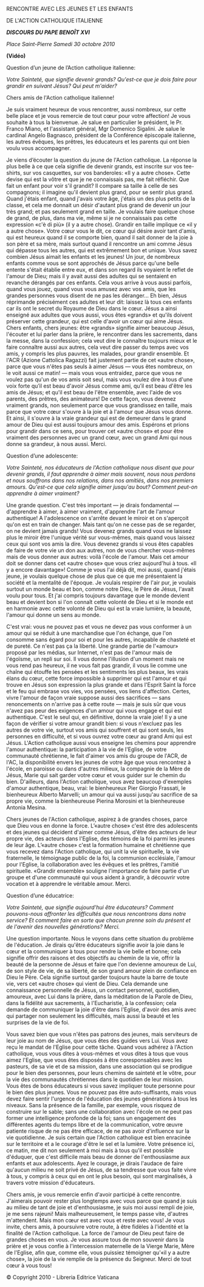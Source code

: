 RENCONTRE AVEC LES JEUNES ET LES ENFANTS

DE L'ACTION CATHOLIQUE ITALIENNE

***DISCOURS DU PAPE BENOÎT XVI***

*Place Saint-Pierre* *Samedi 30 octobre 2010*

**(Vidéo)**

Question d’un jeune de l’Action catholique italienne:

*Votre Sainteté, que signifie devenir grands? Qu'est-ce que je dois faire pour grandir en suivant Jésus? Qui peut m'aider?*

Chers amis de l'Action catholique italienne!

Je suis vraiment heureux de vous rencontrer, aussi nombreux, sur cette belle place et je vous remercie de tout cœur pour votre affection! Je vous souhaite à tous la bienvenue. Je salue en particulier le président, le Pr. Franco Miano, et l'assistant général, Mgr Domenico Sigalini. Je salue le cardinal Angelo Bagnasco, président de la Conférence épiscopale italienne, les autres évêques, les prêtres, les éducateurs et les parents qui ont bien voulu vous accompagner.

Je viens d’écouter la question du jeune de l'Action catholique. La réponse la plus belle à ce que cela signifie de devenir grands, est inscrite sur vos tee-shirts, sur vos casquettes, sur vos banderoles: «Il y a autre chose». Cette devise qui est la vôtre et que je ne connaissais pas, me fait réfléchir. Que fait un enfant pour voir s'il grandit? Il compare sa taille à celle de ses compagnons; il imagine qu'il devient plus grand, pour se sentir plus grand. Quand j'étais enfant, quand j'avais votre âge, j'étais un des plus petits de la classe, et cela me donnait un désir d'autant plus grand de devenir un jour très grand; et pas seulement grand en taille. Je voulais faire quelque chose de grand, de plus, dans ma vie, même si je ne connaissais pas cette expression «c'è di più» (il y a autre chose). Grandir en taille implique ce «il y a autre chose». Votre cœur vous le dit, ce cœur qui désire avoir tant d'amis, qui est heureux quand il se comporte bien, quand il sait donner de la joie à son père et sa mère, mais surtout quand il rencontre un ami comme Jésus qui dépasse tous les autres, qui est extrêmement bon et unique. Vous savez combien Jésus aimait les enfants et les jeunes! Un jour, de nombreux enfants comme vous se sont approchés de Jésus parce qu'une belle entente s'était établie entre eux, et dans son regard ils voyaient le reflet de l'amour de Dieu; mais il y avait aussi des adultes qui se sentaient en revanche dérangés par ces enfants. Cela vous arrive à vous aussi parfois, quand vous jouez, quand vous vous amusez avec vos amis, que les grandes personnes vous disent de ne pas les déranger... Eh bien, Jésus réprimande précisément ces adultes et leur dit: laissez là tous ces enfants car ils ont le secret du Royaume de Dieu dans le cœur. Jésus a ainsi enseigné aux adultes que vous aussi, vous êtes «grands» et qu'ils doivent préserver cette grandeur, qui est celle d'avoir un cœur qui aime Jésus. Chers enfants, chers jeunes: être «grands» signifie aimer beaucoup Jésus, l'écouter et lui parler dans la prière, le rencontrer dans les sacrements, dans la messe, dans la confession; cela veut dire le connaître toujours mieux et le faire connaître aussi aux autres, cela veut dire passer du temps avec vos amis, y compris les plus pauvres, les malades, pour grandir ensemble. Et l'ACR (Azione Cattolica Ragazzi) fait justement partie de cet «autre chose», parce que vous n'êtes pas seuls à aimer Jésus — vous êtes nombreux, on le voit aussi ce matin! — mais vous vous entraidez, parce que vous ne voulez pas qu'un de vos amis soit seul, mais vous voulez dire à tous d'une voix forte qu’il est beau d'avoir Jésus comme ami, qu’il est beau d'être les amis de Jésus; et qu'il est beau de l'être ensemble, avec l'aide de vos parents, des prêtres, des animateurs! De cette façon, vous devenez vraiment grands, non seulement parce que vous grandissez en taille, mais parce que votre cœur s'ouvre à la joie et à l'amour que Jésus vous donne. Et ainsi, il s'ouvre à la vraie grandeur qui est de demeurer dans le grand amour de Dieu qui est aussi toujours amour des amis. Espérons et prions pour grandir dans ce sens, pour trouver cet «autre chose» et pour être vraiment des personnes avec un grand cœur, avec un grand Ami qui nous donne sa grandeur, à nous aussi. Merci.

Question d’une adolescente:

*Votre Sainteté, nos éducateurs de l'Action catholique nous disent que pour devenir grands, il faut apprendre à aimer mais souvent, nous nous perdons et nous souffrons dans nos relations, dans nos amitiés, dans nos premiers amours. Qu'est-ce que cela signifie aimer jusqu'au bout? Comment peut-on apprendre à aimer vraiment?*

Une grande question. C'est très important — je dirais fondamental — d'apprendre à aimer, à aimer vraiment, d'apprendre l'art de l'amour authentique! A l'adolescence on s'arrête devant le miroir et on s'aperçoit qu'on est en train de changer. Mais tant qu'on ne cesse pas de se regarder, on ne devient jamais grands! Vous devenez grands quand vous ne laissez plus le miroir être l'unique vérité sur vous-mêmes, mais quand vous laissez ceux qui sont vos amis la dire. Vous devenez grands si vous êtes capables de faire de votre vie un don aux autres, non de vous chercher vous-mêmes mais de vous donner aux autres: voilà l'école de l'amour. Mais cet amour doit se donner dans cet «autre chose» que vous criez aujourd'hui à tous. «Il y a encore davantage»! Comme je vous l'ai déjà dit, moi aussi, quand j'étais jeune, je voulais quelque chose de plus que ce que me présentaient la société et la mentalité de l'époque. Je voulais respirer de l'air pur, je voulais surtout un monde beau et bon, comme notre Dieu, le Père de Jésus, l'avait voulu pour tous. Et j'ai compris toujours davantage que le monde devient beau et devient bon si l'on connaît cette volonté de Dieu et si le monde est en harmonie avec cette volonté de Dieu qui est la vraie lumière, la beauté, l'amour qui donne un sens au monde.

C'est vrai: vous ne pouvez pas et vous ne devez pas vous conformer à un amour qui se réduit à une marchandise que l'on échange, que l'on consomme sans égard pour soi et pour les autres, incapable de chasteté et de pureté. Ce n'est pas ça la liberté. Une grande partie de l'«amour» proposé par les médias, sur Internet, n'est pas de l'amour mais de l'égoïsme, un repli sur soi. Il vous donne l'illusion d'un moment mais ne vous rend pas heureux, il ne vous fait pas grandir, il vous lie comme une chaîne qui étouffe les pensées et les sentiments les plus beaux, les vrais élans du cœur, cette force impossible à supprimer qui est l'amour et qui trouve en Jésus son expression la plus grande et dans l'Esprit Saint la force et le feu qui embrase vos vies, vos pensées, vos liens d'affection. Certes, vivre l'amour de façon vraie suppose aussi des sacrifices — sans renoncements on n'arrive pas à cette route — mais je suis sûr que vous n'avez pas peur des exigences d'un amour qui vous engage et qui est authentique. C'est le seul qui, en définitive, donne la vraie joie! Il y a une façon de vérifier si votre amour grandit bien: si vous n'excluez pas les autres de votre vie, surtout vos amis qui souffrent et qui sont seuls, les personnes en difficulté, et si vous ouvrez votre cœur au grand Ami qui est Jésus. L'Action catholique aussi vous enseigne les chemins pour apprendre l'amour authentique: la participation à la vie de l'Eglise, de votre communauté chrétienne, le fait d'aimer vos amis du groupe de l'ACR, de l'AC, la disponibilité envers les jeunes de votre âge que vous rencontrez à l'école, en paroisse ou dans d'autres milieux, la compagnie de la Mère de Jésus, Marie qui sait garder votre cœur et vous guider sur le chemin du bien. D'ailleurs, dans l'Action catholique, vous avez beaucoup d'exemples d'amour authentique, beau, vrai: le bienheureux Pier Giorgio Frassati, le bienheureux Alberto Marvelli; un amour qui va aussi jusqu'au sacrifice de sa propre vie, comme la bienheureuse Pierina Morosini et la bienheureuse Antonia Mesina.

Chers jeunes de l'Action catholique, aspirez à de grandes choses, parce que Dieu vous en donne la force. L’«autre chose» c'est être des adolescents et des jeunes qui décident d'aimer comme Jésus, d'être des acteurs de leur propre vie, des acteurs dans l'Eglise, des témoins de la foi parmi les jeunes de leur âge. L’«autre chose» c'est la formation humaine et chrétienne que vous recevez dans l'Action catholique, qui unit la vie spirituelle, la vie fraternelle, le témoignage public de la foi, la communion ecclésiale, l'amour pour l'Eglise, la collaboration avec les évêques et les prêtres, l'amitié spirituelle. «Grandir ensemble» souligne l'importance de faire partie d'un groupe et d'une communauté qui vous aident à grandir, à découvrir votre vocation et à apprendre le véritable amour. Merci.

Question d’une éducatrice:

*Votre Sainteté, que signifie aujourd'hui être éducateurs? Comment pouvons-nous affronter les difficultés que nous rencontrons dans notre service? Et comment faire en sorte que chacun prenne soin du présent et de l'avenir des nouvelles générations? Merci.*

Une question importante. Nous le voyons dans cette situation du problème de l'éducation. Je dirais qu'être éducateurs signifie avoir la joie dans le cœur et la communiquer à tous pour rendre la vie belle et bonne; cela signifie offrir des raisons et des objectifs au chemin de la vie, offrir la beauté de la personne de Jésus et faire que l'on devienne amoureux de Lui, de son style de vie, de sa liberté, de son grand amour plein de confiance en Dieu le Père. Cela signifie surtout garder toujours haute la barre de toute vie, vers cet «autre chose» qui vient de Dieu. Cela demande une connaissance personnelle de Jésus, un contact personnel, quotidien, amoureux, avec Lui dans la prière, dans la méditation de la Parole de Dieu, dans la fidélité aux sacrements, à l'Eucharistie, à la confession; cela demande de communiquer la joie d'être dans l'Eglise, d'avoir des amis avec qui partager non seulement les difficultés, mais aussi la beauté et les surprises de la vie de foi.

Vous savez bien que vous n'êtes pas patrons des jeunes, mais serviteurs de leur joie au nom de Jésus, que vous êtes des guides vers Lui. Vous avez reçu le mandat de l'Eglise pour cette tâche. Quand vous adhérez à l'Action catholique, vous vous dites à vous-mêmes et vous dites à tous que vous aimez l'Eglise, que vous êtes disposés à être coresponsables avec les pasteurs, de sa vie et de sa mission, dans une association qui se prodigue pour le bien des personnes, pour leurs chemins de sainteté et le vôtre, pour la vie des communautés chrétiennes dans le quotidien de leur mission. Vous êtes de bons éducateurs si vous savez impliquer toute personne pour le bien des plus jeunes. Vous ne pouvez pas être auto-suffisants, mais vous devez faire sentir l'urgence de l'éducation des jeunes générations à tous les niveaux. Sans la présence de la famille, par exemple, vous risquez de construire sur le sable; sans une collaboration avec l'école on ne peut pas former une intelligence profonde de la foi; sans un engagement des différentes agents du temps libre et de la communication, votre œuvre patiente risque de ne pas être efficace, de ne pas avoir d'influence sur la vie quotidienne. Je suis certain que l'Action catholique est bien enracinée sur le territoire et a le courage d'être le sel et la lumière. Votre présence ici, ce matin, me dit non seulement à moi mais à tous qu'il est possible d'éduquer, que c'est difficile mais beau de donner de l'enthousiasme aux enfants et aux adolescents. Ayez le courage, je dirais l'audace de faire qu'aucun milieu ne soit privé de Jésus, de sa tendresse que vous faite vivre à tous, y compris à ceux qui en ont le plus besoin, qui sont marginalisés, à travers votre mission d'éducateurs.

Chers amis, je vous remercie enfin d'avoir participé à cette rencontre. J'aimerais pouvoir rester plus longtemps avec vous parce que quand je suis au milieu de tant de joie et d'enthousiasme, je suis moi aussi rempli de joie, je me sens rajeuni! Mais malheureusement, le temps passe vite, d'autres m'attendent. Mais mon cœur est avec vous et reste avec vous! Je vous invite, chers amis, à poursuivre votre route, à être fidèles à l'identité et la finalité de l'Action catholique. La force de l'amour de Dieu peut faire de grandes choses en vous. Je vous assure tous de mon souvenir dans la prière et je vous confie à l'intercession maternelle de la Vierge Marie, Mère de l'Eglise, afin que, comme elle, vous puissiez témoigner qu'«il y a autre chose», la joie de la vie remplie de la présence du Seigneur. Merci de tout cœur à vous tous!

© Copyright 2010 - Libreria Editrice Vaticana